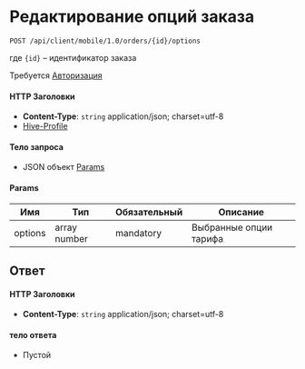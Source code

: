 # Редактирование опций заказа

`POST /api/client/mobile/1.0/orders/{id}/options`

где `{id}` – идентификатор заказа

Требуется [Авторизация](hmac.md)
#### HTTP Заголовки
* **Content-Type**: `string` application/json; charset=utf-8
* [Hive-Profile](http_headers.md)

#### Тело запроса
* JSON объект [Params](#Params-fields)

<a name="Params-fields"></a>
#### Params
Имя | Тип | Обязательный | Описание 
--- | --- | --- | --- 
options | array number | mandatory | Выбранные опции тарифа

## Ответ

#### HTTP Заголовки
* **Content-Type**: `string` application/json; charset=utf-8

#### тело ответа
* Пустой


